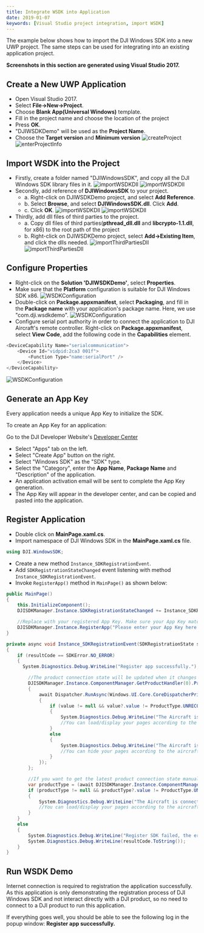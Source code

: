 ```yaml
---
title: Integrate WSDK into Application
date: 2019-01-07
keywords: [Visual Studio project integration, import WSDK]
---
```


The example below shows how to import the DJI Windows SDK into a new UWP project. The same steps can be used for integrating into an existing application project.

**Screenshots in this section are generated using Visual Studio 2017.**

## Create a New UWP Application

   * Open Visual Studio 2017.
   * Select **File->New->Project**.
   * Choose **Blank App(Universal Windows)** template.
   * Fill in the project name and choose the location of the project
   * Press **OK**.
   * "DJIWSDKDemo" will be used as the **Project Name**.
   * Choose the **Target version** and **Minimum version**
      ![createProject](../../images/quick-start/WSDKCreateProject.png)  
      ![enterProjectInfo](../../images/quick-start/WSDKProjectVersionSelect.png)

## Import WSDK into the Project

   * Firstly, create a folder named "DJIWindowsSDK", and copy all the DJI Windows SDK library files in it.
   ![importWSDKDll](../../images/quick-start/WSDKCreateWSDKDllFolder.png)
   ![importWSDKDll](../../images/quick-start/WDSKDllImport.png)
   * Secondly, add reference of **DJIWindowsSDK** to your project. 
     * a. Right-click on DJIWSDKDemo project, and select **Add Reference**.
     * b. Select **Browse**, and select **DJIWindowsSDK.dll**. Click **Add**.
     * c. Click **OK**.
     ![importWSDKDll](../../images/quick-start/WSDKDllReference.png)
     ![importWSDKDll](../../images/quick-start/WSDKDllImportResult.png)
   * Thirdly, add dll files of third parties to the project.
     * a. Copy dll files of third parties(**pthread_dll.dll** and **libcrypto-1.1.dll**, for x86) to the root path of the project
     * b. Right-click on DJIWSDKDemo project, select **Add->Existing Item**, and click the dlls needed.
     ![importThirdPartiesDll](../../images/quick-start/WSDKAddThirdPartiesDll.png)
     ![importThirdPartiesDll](../../images/quick-start/WSDKAddThirdPartiesDllResult.png)

## Configure Properties

   * Right-click on the **Solution 'DJIWSDKDemo'**, select **Properties**.
   * Make sure that the **Platform** configuration is suitable for DJI Windows SDK x86.
   ![WSDKConfiguration](../../images/quick-start/WSDKDemoConfigurationProperties.png)
   * Double-click on **Package.appxmanifest**, select **Packaging**, and fill in the **Package name** with your application's package name. Here, we use "com.dji.wsdkdemo".
   ![WSDKConfiguration](../../images/quick-start/WSDKPackageID.png)
   * Configure serial port authority in order to connect the application to DJI Aircraft's remote controller. Right-click on **Package.appxmanifest**, select **View Code**, add the following code in the **Capabilities** element. 

~~~csharp
<DeviceCapability Name="serialcommunication">
    <Device Id="vidpid:2ca3 001f">
        <Function Type="name:serialPort" />
    </Device>
</DeviceCapability>
~~~

![WSDKConfiguration](../../images/quick-start/WSDKSerialPortConnect.png)

## Generate an App Key

Every application needs a unique App Key to initialize the SDK.

To create an App Key for an application:

Go to the DJI Developer Website's <a href="http://developer.dji.com/en/user/apps" target="_blank">Developer Center</a>

*    Select "Apps" tab on the left.
*    Select "Create App" button on the right.
*    Select "Windows SDK" as the "SDK" type.
*    Select the "Category", enter the **App Name**, **Package Name** and "Description" of the application.
*    An application activation email will be sent to complete the App Key generation.
*    The App Key will appear in the developer center, and can be copied and pasted into the application.

## Register Application
 
   * Double click on **MainPage.xaml.cs**.
   * Import namespace of DJI Windows SDK in the **MainPage.xaml.cs** file.

~~~csharp
using DJI.WindowsSDK;
~~~

   * Create a new method `Instance_SDKRegistrationEvent`.
   * Add `SDKRegistrationStateChanged` event listening with method `Instance_SDKRegistrationEvent`.
   * Invoke `RegisterApp()` method in `MainPage()` as shown below:

~~~csharp
public MainPage()
{
    this.InitializeComponent();
    DJISDKManager.Instance.SDKRegistrationStateChanged += Instance_SDKRegistrationEvent;

    //Replace with your registered App Key. Make sure your App Key matched your application's package name on DJI developer center.
    DJISDKManager.Instance.RegisterApp("Please enter your App Key here.");
}

private async void Instance_SDKRegistrationEvent(SDKRegistrationState state, SDKError resultCode)
{
    if (resultCode == SDKError.NO_ERROR)
    {
      System.Diagnostics.Debug.WriteLine("Register app successfully.");

        //The product connection state will be updated when it changes here.
        DJISDKManager.Instance.ComponentManager.GetProductHandler(0).ProductTypeChanged += async delegate (object sender, ProductTypeMsg? value)
        {
            await Dispatcher.RunAsync(Windows.UI.Core.CoreDispatcherPriority.Normal, async () =>
            {
                if (value != null && value?.value != ProductType.UNRECOGNIZED)
                {
                    System.Diagnostics.Debug.WriteLine("The Aircraft is connected now.");
                    //You can load/display your pages according to the aircraft connection state here.
                }
                else
                {
                    System.Diagnostics.Debug.WriteLine("The Aircraft is disconnected now.");
                    //You can hide your pages according to the aircraft connection state here, or show the connection tips to the users.
                }
            });
        };

        //If you want to get the latest product connection state manually, you can use the following code
        var productType = (await DJISDKManager.Instance.ComponentManager.GetProductHandler(0).GetProductTypeAsync()).value;
        if (productType != null && productType?.value != ProductType.UNRECOGNIZED)
        {
            System.Diagnostics.Debug.WriteLine("The Aircraft is connected now.");
            //You can load/display your pages according to the aircraft connection state here.
        }
    }
    else
    {
        System.Diagnostics.Debug.WriteLine("Register SDK failed, the error is: ");
        System.Diagnostics.Debug.WriteLine(resultCode.ToString());
    }
}
~~~

## Run WSDK Demo

Internet connection is required to registration the application successfully. As this application is only demonstrating the registration process of DJI Windows SDK and not interact directly with a DJI product, so no need to connect to a DJI product to run this application. 

If everything goes well, you should be able to see the following log in the popup window: **Register app successfully.**
